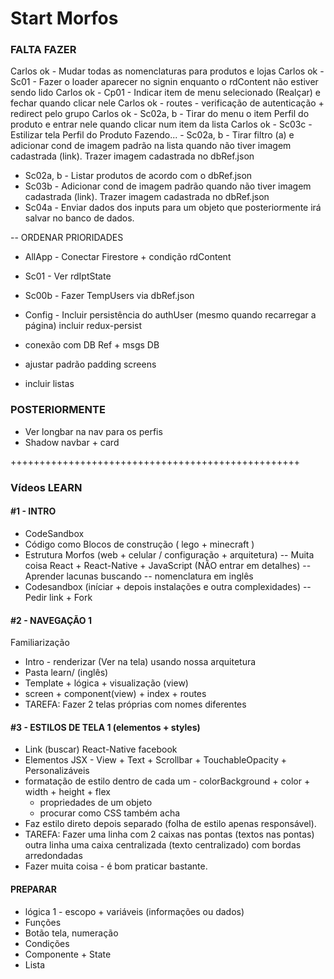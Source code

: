 # Start Morfos

### FALTA FAZER

Carlos ok - Mudar todas as nomenclaturas para produtos e lojas
Carlos ok - Sc01 - Fazer o loader aparecer no signin enquanto o rdContent não estiver sendo lido
Carlos ok - Cp01 - Indicar item de menu selecionado (Realçar) e fechar quando clicar nele
Carlos ok - routes - verificação de autenticação + redirect pelo grupo
Carlos ok - Sc02a, b - Tirar do menu o item Perfil do produto e entrar nele quando clicar num item da lista
Carlos ok - Sc03c - Estilizar tela Perfil do Produto
Fazendo... - Sc02a, b - Tirar filtro (a) e adicionar cond de imagem padrão na lista quando não tiver imagem cadastrada (link). Trazer imagem cadastrada no dbRef.json

- Sc02a, b - Listar produtos de acordo com o dbRef.json
- Sc03b - Adicionar cond de imagem padrão quando não tiver imagem cadastrada (link). Trazer imagem cadastrada no dbRef.json
- Sc04a - Enviar dados dos inputs para um objeto que posteriormente irá salvar no banco de dados.

-- ORDENAR PRIORIDADES

- AllApp - Conectar Firestore + condição rdContent
- Sc01 - Ver rdIptState
- Sc00b - Fazer TempUsers via dbRef.json
- Config - Incluir persistência do authUser (mesmo quando recarregar a página) incluir redux-persist

- conexão com DB Ref + msgs DB
- ajustar padrão padding screens
- incluir listas

### POSTERIORMENTE

- Ver longbar na nav para os perfis
- Shadow navbar + card

++++++++++++++++++++++++++++++++++++++++++++++++++

### Vídeos LEARN

#### #1 - INTRO

- CodeSandbox
- Código como Blocos de construção ( lego + minecraft )
- Estrutura Morfos (web + celular / configuração + arquitetura)
  -- Muita coisa React + React-Native + JavaScript (NÃO entrar em detalhes)
  -- Aprender lacunas buscando
  -- nomenclatura em inglês
- Codesandbox (iníciar + depois instalações e outra complexidades)
  -- Pedir link + Fork

#### #2 - NAVEGAÇÃO 1

Familiarização

- Intro - renderizar (Ver na tela) usando nossa arquitetura
- Pasta learn/ (inglês)
- Template + lógica + visualização (view)
- screen + component(view) + index + routes
- TAREFA: Fazer 2 telas próprias com nomes diferentes

#### #3 - ESTILOS DE TELA 1 (elementos + styles)

- Link (buscar) React-Native facebook
- Elementos JSX - View + Text + Scrollbar + TouchableOpacity + Personalizáveis
- formatação de estilo dentro de cada um - colorBackground + color + width + height + flex
  - propriedades de um objeto
  - procurar como CSS também acha
- Faz estilo direto depois separado (folha de estilo apenas responsável).
- TAREFA: Fazer uma linha com 2 caixas nas pontas (textos nas pontas) outra linha uma caixa centralizada (texto centralizado) com bordas arredondadas
- Fazer muita coisa - é bom praticar bastante.

#### PREPARAR

- lógica 1 - escopo + variáveis (informações ou dados)
- Funções
- Botão tela, numeração
- Condições
- Componente + State
- Lista
